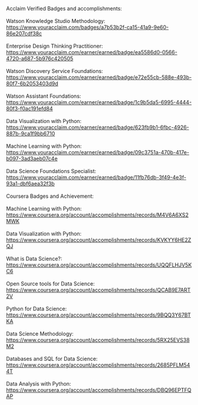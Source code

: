 Acclaim Verified Badges and accomplishments:</br>
</br>
Watson Knowledge Studio Methodology:</br>
https://www.youracclaim.com/badges/a7b53b2f-ca15-41a9-9e60-86e207cdf38c</br>
</br>
Enterprise Design Thinking Practitioner:</br>
https://www.youracclaim.com/earner/earned/badge/ea5586d0-0566-4720-a687-5b976c420505</br>
</br>
Watson Discovery Service Foundations:</br>
https://www.youracclaim.com/earner/earned/badge/e72e55cb-588e-493b-80f7-6b2053403d9d</br>
</br>
Watson Assistant Foundations:</br>
https://www.youracclaim.com/earner/earned/badge/1c9b5da5-6995-4444-80f3-f0ac191efd84</br>
</br>
Data Visualization with Python:</br>
https://www.youracclaim.com/earner/earned/badge/623fb9b1-6fbc-4926-887b-9ca1f9bb6710</br>
</br>
Machine Learning with Python:</br>
https://www.youracclaim.com/earner/earned/badge/09c3751a-470b-417e-b097-3ad3aeb07c4e</br>
</br>
Data Science Foundations Specialist:</br>
https://www.youracclaim.com/earner/earned/badge/11fb76db-3f49-4e3f-93a1-dbf6aea32f3b</br>
</br>
Coursera Badges and Achievement:</br>
</br>
Machine Learning with Python:</br>
https://www.coursera.org/account/accomplishments/records/M4V6A6XS2MWK</br>
</br>
Data Visualization with Python:</br>
https://www.coursera.org/account/accomplishments/records/KVKYY6HE2ZQJ</br>
</br>
What is Data Science?:</br>
https://www.coursera.org/account/accomplishments/records/UQQFLHJV5KC6</br>
</br>
Open Source tools for Data Science:</br>
https://www.coursera.org/account/accomplishments/records/QCAB9E7ART2V</br>
</br>
Python for Data Science:</br>
https://www.coursera.org/account/accomplishments/records/9BQQ3Y67BTKA</br>
</br>
Data Science Methodology:</br>
https://www.coursera.org/account/accomplishments/records/5RX25EVS38M2</br>
</br>
Databases and SQL for Data Science:</br>
https://www.coursera.org/account/accomplishments/records/2685PFLM544T</br>
</br>
Data Analysis with Python:</br>
https://www.coursera.org/account/accomplishments/records/DBQ96EPTFQAP</br>
